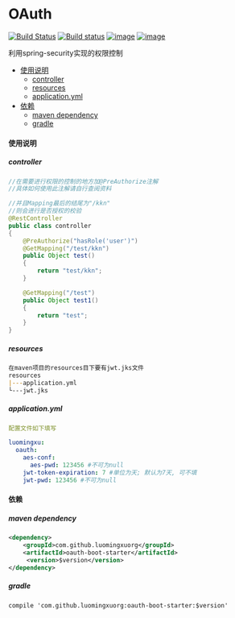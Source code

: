 OAuth
=

[![Build Status](https://travis-ci.org/LuomingXuOrg/OAuth.svg?branch=master)](https://travis-ci.org/LuomingXuOrg/OAuth)
[![Build status](https://ci.appveyor.com/api/projects/status/9c5lpay7diqx3mj5?svg=true)](https://ci.appveyor.com/project/LuomingXu/oauth)
[![image](https://img.shields.io/badge/maven-v0.0.2-blue.svg)](https://search.maven.org/search?q=g:com.github.luomingxuorg)
[![image](https://img.shields.io/badge/License-Apache__v2-blue.svg)](http://www.apache.org/licenses/LICENSE-2.0)


利用spring-security实现的权限控制


<!-- TOC -->

- [使用说明](#使用说明)
    - [controller](#controller)
    - [resources](#resources)
    - [application.yml](#applicationyml)
- [依赖](#依赖)
    - [maven dependency](#maven-dependency)
    - [gradle](#gradle)

<!-- /TOC -->


#### 使用说明

##### controller

```java
//在需要进行权限的控制的地方加@PreAuthorize注解
//具体如何使用此注解请自行查阅资料

//并且Mapping最后的结尾为"/kkn"
//则会进行是否授权的校验
@RestController
public class controller
{
    @PreAuthorize("hasRole('user')")
    @GetMapping("/test/kkn")
    public Object test()
    {
        return "test/kkn";
    }

    @GetMapping("/test")
    public Object test1()
    {
        return "test";
    }
}
```

##### resources

```markdown
在maven项目的resources目下要有jwt.jks文件
resources
|---application.yml
└---jwt.jks
```

##### application.yml

```yaml
配置文件如下填写

luomingxu:
  oauth:
    aes-conf:
      aes-pwd: 123456 #不可为null
    jwt-token-expiration: 7 #单位为天; 默认为7天, 可不填
    jwt-pwd: 123456 #不可为null
```

#### 依赖
##### maven dependency
```xml
<dependency>
    <groupId>com.github.luomingxuorg</groupId>
    <artifactId>oauth-boot-starter</artifactId>
     <version>$version</version>
</dependency>
```
##### gradle
```grovvy
compile 'com.github.luomingxuorg:oauth-boot-starter:$version'
```